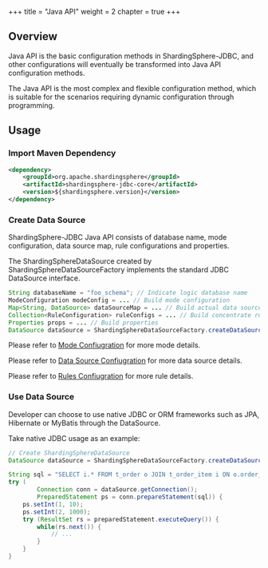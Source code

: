 +++
title = "Java API"
weight = 2
chapter = true
+++

## Overview

Java API is the basic configuration methods in ShardingSphere-JDBC,
and other configurations will eventually be transformed into Java API configuration methods.

The Java API is the most complex and flexible configuration method, which is suitable for the scenarios requiring dynamic configuration through programming.

## Usage

### Import Maven Dependency

```xml
<dependency>
    <groupId>org.apache.shardingsphere</groupId>
    <artifactId>shardingsphere-jdbc-core</artifactId>
    <version>${shardingsphere.version}</version>
</dependency>
```

### Create Data Source

ShardingSphere-JDBC Java API consists of database name, mode configuration, data source map, rule configurations and properties.

The ShardingSphereDataSource created by ShardingSphereDataSourceFactory implements the standard JDBC DataSource interface.

```java
String databaseName = "foo_schema"; // Indicate logic database name
ModeConfiguration modeConfig = ... // Build mode configuration
Map<String, DataSource> dataSourceMap = ... // Build actual data sources
Collection<RuleConfiguration> ruleConfigs = ... // Build concentrate rule configurations
Properties props = ... // Build properties
DataSource dataSource = ShardingSphereDataSourceFactory.createDataSource(databaseName, modeConfig, dataSourceMap, ruleConfigs, props);
```

Please refer to [Mode Confiugration](/en/user-manual/shardingsphere-jdbc/java-api/mode) for more mode details.

Please refer to [Data Source Confiugration](/en/user-manual/shardingsphere-jdbc/java-api/data-source) for more data source details.

Please refer to [Rules Confiugration](/en/user-manual/shardingsphere-jdbc/java-api/rules) for more rule details.

### Use Data Source

Developer can choose to use native JDBC or ORM frameworks such as JPA, Hibernate or MyBatis through the DataSource.

Take native JDBC usage as an example:

```java
// Create ShardingSphereDataSource
DataSource dataSource = ShardingSphereDataSourceFactory.createDataSource(databaseName, modeConfig, dataSourceMap, ruleConfigs, props);

String sql = "SELECT i.* FROM t_order o JOIN t_order_item i ON o.order_id=i.order_id WHERE o.user_id=? AND o.order_id=?";
try (
        Connection conn = dataSource.getConnection();
        PreparedStatement ps = conn.prepareStatement(sql)) {
    ps.setInt(1, 10);
    ps.setInt(2, 1000);
    try (ResultSet rs = preparedStatement.executeQuery()) {
        while(rs.next()) {
            // ...
        }
    }
}
```
